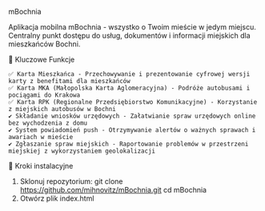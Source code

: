mBochnia

Aplikacja mobilna mBochnia - wszystko o Twoim mieście w jedym miejscu. Centralny punkt dostępu do usług, dokumentów i informacji miejskich dla mieszkańców Bochni.

📍 Kluczowe Funkcje

    ✅ Karta Mieszkańca - Przechowywanie i prezentowanie cyfrowej wersji karty z benefitami dla mieszkańców
    ✅ Karta MKA (Małopolska Karta Aglomeracyjna) - Podróże autobusami i pociągami do Krakowa
    ✅ Karta RPK (Regionalne Przedsiębiorstwo Komunikacyjne) - Korzystanie z miejskich autobusów w Bochni
    ✔️ Składanie wniosków urzędowych - Załatwianie spraw urzędowych online bez wychodzenia z domu
    ✔️ System powiadomień push - Otrzymywanie alertów o ważnych sprawach i awariach w mieście
    ✔️ Zgłaszanie spraw miejskich - Raportowanie problemów w przestrzeni miejskiej z wykorzystaniem geolokalizacji

📍 Kroki instalacyjne
1. Sklonuj repozytorium:
  git clone https://github.com/mihnovitz/mBochnia.git
  cd mBochnia
2. Otwórz plik index.html

